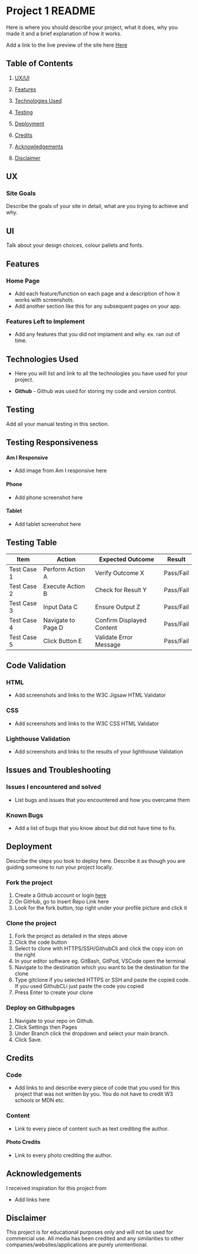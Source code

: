 # Project 1 README

Here is where you should describe your project, what it does, why you made it and a brief explanation of how it works. 
  
Add a link to the live preview of the site here [Here](https://code-institute-org.github.io/love-running/) 

## Table of Contents

1. [UX/UI](#ux)

2. [Features](#features)

3. [Technologies Used](#technologies)

4. [Testing](#testing)

5. [Deployment](#deploy)

6. [Credits](#credits)

7. [Acknowledgements](#acknowledgements)

8. [Disclaimer](#disclaimer)

<a name="ux"></a> 
## UX

### Site Goals

Describe the goals of your site in detail, what are you trying to achieve and why.  
 
## UI 

Talk about your design choices, colour pallets and fonts. 

<a name="features"></a>
## Features

### Home Page
- Add each feature/function on each page and a description of how it works with screenshots.  
- Add another section like this for any subsequent pages on your app.  


### Features Left to Implement
- Add any features that you did not implament and why. ex. ran out of time. 

<a name="technologies"></a>
## Technologies Used

- Here you will list and link to all the technologies you have used for your project. 

- **Github** - Github was used for storing my code and version control.    


<a name="testing"></a>
## Testing

Add all your manual testing in this section. 

## Testing Responsiveness
#### Am I Responsive
- Add image from Am I responsive here

#### Phone
- Add phone screenshot here

#### Tablet
- Add tablet screenshot here

## Testing Table

| Item               | Action                       | Expected Outcome          | Result                    |
|--------------------|------------------------------|---------------------------|---------------------------|
| Test Case 1        | Perform Action A             | Verify Outcome X          | Pass/Fail                 |
| Test Case 2        | Execute Action B             | Check for Result Y        | Pass/Fail                 |
| Test Case 3        | Input Data C                 | Ensure Output Z           | Pass/Fail                 |
| Test Case 4        | Navigate to Page D           | Confirm Displayed Content | Pass/Fail                 |
| Test Case 5        | Click Button E               | Validate Error Message    | Pass/Fail                 |

## Code Validation
### HTML
- Add screenshots and links to the W3C Jigsaw HTML Validator


### CSS
- Add screenshots and links to the W3C CSS HTML Validator

### Lighthouse Validation
- Add screenshots and links to the results of your lighthouse Validation

## Issues and Troubleshooting

### Issues I encountered and solved     
- List bugs and issues that you encountered and how you overcame them
 
  

### Known Bugs
- Add a list of bugs that you know about but did not have time to fix. 

<a name="deploy"></a>
## Deployment

Describe the steps you took to deploy here. Describe it as though you are guiding someone to run your project locally.   

### Fork the project
1. Create a Github account or login [here](www.github.com)
2. On GitHub, go to Insert Repo Link here
3. Look for the fork button, top right under your profile picture and click it

### Clone the project
1. Fork the project as detailed in the steps above
2. Click the code button    
3. Select to clone with HTTPS/SSH/GithubCli and click the copy icon on the right  
4. In your editor software eg. GitBash, GitPod, VSCode open the terminal    
5. Navigate to the destination which you want to be the destination for the clone
6. Type gitclone if you selected HTTPS or SSH and paste the copied code. If you used GithubCLi just paste the code you copied
7. Press Enter to create your clone

### Deploy on Githubpages
1. Navigate to your repo on Github. 
2. Click Settings then Pages
3. Under Branch click the dropdown and select your main branch. 
4. Click Save. 

<a name="credits"></a>
## Credits

### Code
- Add links to and describe every piece of code that you used for this project that was not written by you. You do not have to credit W3 schools or MDN etc. 
### Content
- Link to every piece of content such as text crediting the author. 

#### Photo Credits
- Link to every photo crediting the author. 

<a name="acknowledgements"></a>
## Acknowledgements

I received inspiration for this project from 
- Add links here


<a name="disclaimer"></a>
## Disclaimer
This project is for educational purposes only and will not be used for commercial use. All media has been credited and any similarities to other companies/websites/applications are purely unintentional.  

